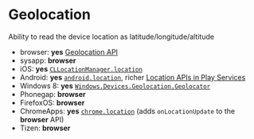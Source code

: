 # Geolocation
Ability to read the device location as latitude/longitude/altitude

* browser: **yes** [Geolocation API](http://www.w3.org/TR/geolocation-API/)
* sysapp: **browser**
* iOS: **yes** [`CLLocationManager.location`](https://developer.apple.com/library/ios/documentation/CoreLocation/Reference/CLLocationManager_Class/CLLocationManager/CLLocationManager.html)
* Android: **yes** [`android.location`](http://developer.android.com/reference/android/location/package-summary.html), richer [Location APIs in Play Services](http://developer.android.com/google/play-services/location.html)
* Windows 8: **yes** [`Windows.Devices.Geolocation.Geolocator`](http://msdn.microsoft.com/en-US/library/windows/apps/windows.devices.geolocation.geolocator)
* Phonegap: **browser**
* FirefoxOS: **browser**
* ChromeApps: **yes** [`chrome.location`](http://developer.chrome.com/extensions/location) (adds `onLocationUpdate` to the **browser** API)
* Tizen: **browser**

